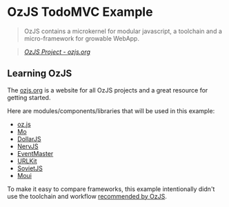 # OzJS TodoMVC Example

> OzJS contains a microkernel for modular javascript, a toolchain and a micro-framework for growable WebApp.

> _[OzJS Project - ozjs.org](http://ozjs.org)_

## Learning OzJS

The [ozjs.org](http://ozjs.org) is a website for all OzJS projects and a great resource for getting started.

Here are modules/components/libraries that will be used in this example:

* [oz.js](http://ozjs.org/docs/start.html)
* [Mo](http://ozjs.org/mo)
* [DollarJS](http://ozjs.org/DollarJS)
* [NervJS](http://ozjs.org/NervJS)
* [EventMaster](http://ozjs.org/EventMaster)
* [URLKit](http://ozjs.org/URLKit)
* [SovietJS](http://ozjs.org/SovietJS)
* [Moui](http://ozjs.org/moui)

To make it easy to compare frameworks, this example intentionally didn't use the toolchain and workflow [recommended by OzJS](http://ozjs.org/generator-ozjs/).
 
